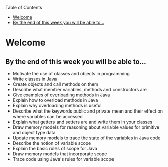 <!-- START doctoc generated TOC please keep comment here to allow auto update -->
<!-- DON'T EDIT THIS SECTION, INSTEAD RE-RUN doctoc TO UPDATE -->
Table of Contents

-   [Welcome](#welcome)
-   [By the end of this week you will be
    able to...](#by-the-end-of-this-week-you-will-be-able-to)

<!-- END doctoc generated TOC please keep comment here to allow auto update -->
Welcome
=======

By the end of this week you will be able to...
----------------------------------------------

-   Motivate the use of classes and objects in programming
-   Write classes in Java
-   Create objects and call methods on them
-   Describe what member variables, methods and constructors are
-   Give examples of overloading methods in Java
-   Explain how to overload methods in Java
-   Explain why overloading methods is useful
-   Describe what the keywords public and private mean and their effect
    on where variables can be accessed
-   Explain what getters and setters are and write them in your classes
-   Draw memory models for reasoning about variable values for primitive
    and object type data
-   Update memory models to trace the state of the variables in Java
    code
-   Describe the notion of variable scope
-   Explain the basic rules of scope for Java
-   Draw memory models that incorporate scope
-   Trace code using Java's rules for variable scope

